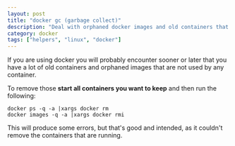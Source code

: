 ```yaml
---
layout: post
title: "docker gc (garbage collect)"
description: "Deal with orphaned docker images and old containers that fill your disk"
category: docker
tags: ["helpers", "linux", "docker"]
---
```


If you are using docker you will probably encounter sooner or later that you have a lot of old containers and orphaned
images that are not used by any container.

To remove those **start all containers you want to keep** and then run the following:

```
docker ps -q -a |xargs docker rm
docker images -q -a |xargs docker rmi
```

This will produce some errors, but that's good and intended, as it couldn't remove the containers that are running.
